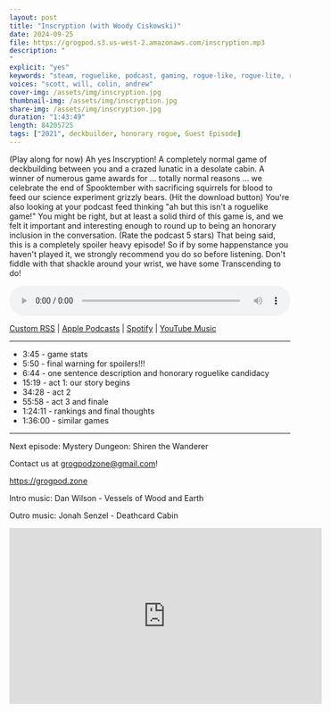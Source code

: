 ```yaml
---
layout: post
title: "Inscryption (with Woody Ciskowski)"
date: 2024-09-25
file: https://grogpod.s3.us-west-2.amazonaws.com/inscryption.mp3
description: "
"
explicit: "yes" 
keywords: "steam, roguelike, podcast, gaming, rogue-like, rogue-lite, roguelite"
voices: "scott, will, colin, andrew"
cover-img: /assets/img/inscryption.jpg
thumbnail-img: /assets/img/inscryption.jpg
share-img: /assets/img/inscryption.jpg
duration: "1:43:49"
length: 84205725 
tags: ["2021", deckbuilder, honorary rogue, Guest Episode]
---
```


(Play along for now) Ah yes Inscryption! A completely normal game of deckbuilding between you and a crazed lunatic in a desolate cabin. A winner of numerous game awards for ... totally normal reasons ... we celebrate the end of Spooktember with sacrificing squirrels for blood to feed our science experiment grizzly bears. (Hit the download button) You're also looking at your podcast feed thinking "ah but this isn't a roguelike game!" You might be right, but at least a solid third of this game is, and we felt it important and interesting enough to round up to being an honorary inclusion in the conversation. (Rate the podcast 5 stars) That being said, this is a completely spoiler heavy episode! So if by some happenstance you haven't played it, we strongly recommend you do so before listening. Don't fiddle with that shackle around your wrist, we have some Transcending to do!


<div class="container">
  <audio controls style="width: 100%;">
    <source src="https://grogpod.s3.us-west-2.amazonaws.com/inscryption.mp3" type="audio/mpeg">
  </audio>
</div>

[Custom RSS](https://grogpod.zone/feed.xml) | [Apple Podcasts](https://podcasts.apple.com/us/podcast/grogpod/id1650474911) | [Spotify](https://open.spotify.com/show/655SEhPUWIC77oO3hILe0b) | [YouTube Music](https://music.youtube.com/playlist?list=PL-ShOmyMvd4jYFChE6tgj0JYG8RKK4xe0) 

---
* 3:45 - game stats
* 5:50 - final warning for spoilers!!!
* 6:44 - one sentence description and honorary roguelike candidacy
* 15:19 - act 1: our story begins
* 34:28 - act 2
* 55:58 - act 3 and finale
* 1:24:11 - rankings and final thoughts
* 1:36:00 - similar games

---



Next episode: Mystery Dungeon: Shiren the Wanderer

Contact us at grogpodzone@gmail.com!

https://grogpod.zone

Intro music: Dan Wilson - Vessels of Wood and Earth 

Outro music: Jonah Senzel - Deathcard Cabin

<div class="embed-responsive embed-responsive-16by9">
<iframe width="560" height="315" src="https://www.youtube.com/embed/3HEi6XCr63M" title="YouTube video player" frameborder="0" allow="accelerometer; autoplay; clipboard-write; encrypted-media; gyroscope; picture-in-picture" allowfullscreen></iframe>
</div>
